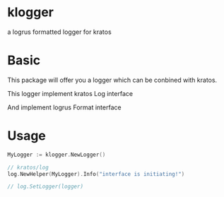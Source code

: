 # klogger
a logrus formatted logger for kratos

# Basic
This package will offer you a logger which can be conbined with kratos.

This logger implement kratos Log interface 

And  implement logrus Format interface 
# Usage
```go
MyLogger := klogger.NewLogger()

// kratos/log 
log.NewHelper(MyLogger).Info("interface is initiating!")

// log.SetLogger(logger)
```
